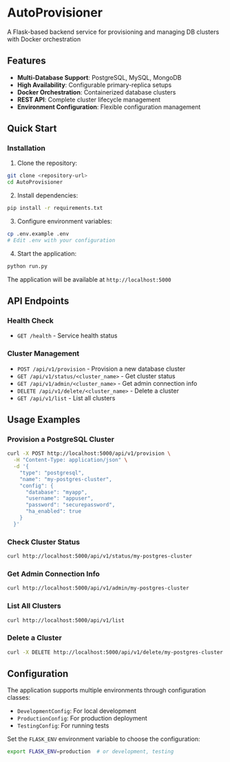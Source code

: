 # AutoProvisioner

A Flask-based backend service for provisioning and managing DB clusters with Docker orchestration

## Features

- **Multi-Database Support**: PostgreSQL, MySQL, MongoDB
- **High Availability**: Configurable primary-replica setups
- **Docker Orchestration**: Containerized database clusters
- **REST API**: Complete cluster lifecycle management
- **Environment Configuration**: Flexible configuration management

## Quick Start

### Installation

1. Clone the repository:
```bash
git clone <repository-url>
cd AutoProvisioner
```

2. Install dependencies:
```bash
pip install -r requirements.txt
```

3. Configure environment variables:
```bash
cp .env.example .env
# Edit .env with your configuration
```

4. Start the application:
```bash
python run.py
```

The application will be available at `http://localhost:5000`

## API Endpoints

### Health Check
- `GET /health` - Service health status

### Cluster Management
- `POST /api/v1/provision` - Provision a new database cluster
- `GET /api/v1/status/<cluster_name>` - Get cluster status
- `GET /api/v1/admin/<cluster_name>` - Get admin connection info
- `DELETE /api/v1/delete/<cluster_name>` - Delete a cluster
- `GET /api/v1/list` - List all clusters

## Usage Examples

### Provision a PostgreSQL Cluster

```bash
curl -X POST http://localhost:5000/api/v1/provision \
  -H "Content-Type: application/json" \
  -d '{
    "type": "postgresql",
    "name": "my-postgres-cluster",
    "config": {
      "database": "myapp",
      "username": "appuser",
      "password": "securepassword",
      "ha_enabled": true
    }
  }'
```

### Check Cluster Status

```bash
curl http://localhost:5000/api/v1/status/my-postgres-cluster
```

### Get Admin Connection Info

```bash
curl http://localhost:5000/api/v1/admin/my-postgres-cluster
```

### List All Clusters

```bash
curl http://localhost:5000/api/v1/list
```

### Delete a Cluster

```bash
curl -X DELETE http://localhost:5000/api/v1/delete/my-postgres-cluster
```

## Configuration

The application supports multiple environments through configuration classes:

- `DevelopmentConfig`: For local development
- `ProductionConfig`: For production deployment
- `TestingConfig`: For running tests

Set the `FLASK_ENV` environment variable to choose the configuration:

```bash
export FLASK_ENV=production  # or development, testing
```
